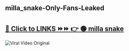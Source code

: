 
 ## milla_snake-Only-Fans-Leaked

# <h2><a href="https://clipsfans.com/milla_snake&ref=git">🔗 Click to LINKS ⏩⏩ 👉 🟢 milla snake </a></h2>

<a href="https://clipsfans.com/milla_snake&ref=git" rel="nofollow" data-target="animated-image.originalLink"><img src="https://i.ibb.co.com/xMMVF88/686577567.gif" alt="Viral Video Original" style="max-width: 100%; display: inline-block;" data-target="animated-image.originalImage"></a>
